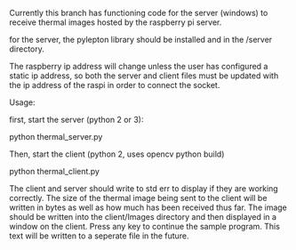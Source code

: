 Currently this branch has functioning code for the server (windows) to receive thermal images hosted by the raspberry pi server.

for the server, the pylepton library should be installed and in the /server directory. 

The raspberry ip address will change unless the user has configured a static ip address, so both the server and client files must
be updated with the ip address of the raspi in order to connect the socket.

Usage:

first, start the server (python 2 or 3):

python thermal_server.py

Then, start the client (python 2, uses opencv python build)

python thermal_client.py

The client and server should write to std err to display if they are working correctly. The size of the thermal image being sent to the client
will be written in bytes as well as how much has been received thus far. The image should be written into the client/Images directory and then displayed in a window on the client. Press any key to continue the sample program. This text will be written to a seperate file in the future.